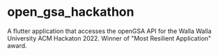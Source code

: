# open_gsa_hackathon

A flutter application that accesses the openGSA API for the Walla Walla University ACM Hackaton 2022.
Winner of "Most Resilient Application" award.
